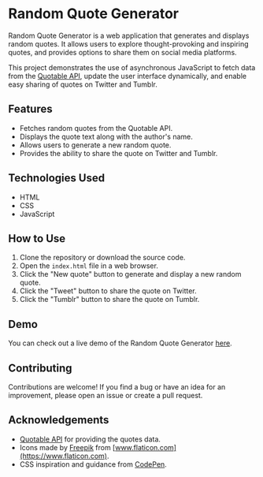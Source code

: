 # Random Quote Generator

Random Quote Generator is a web application that generates and displays random quotes. It allows users to explore thought-provoking and inspiring quotes, and provides options to share them on social media platforms.

This project demonstrates the use of asynchronous JavaScript to fetch data from the [Quotable API](https://github.com/lukePeavey/quotable), update the user interface dynamically, and enable easy sharing of quotes on Twitter and Tumblr.

## Features

- Fetches random quotes from the Quotable API.
- Displays the quote text along with the author's name.
- Allows users to generate a new random quote.
- Provides the ability to share the quote on Twitter and Tumblr.

## Technologies Used

- HTML
- CSS
- JavaScript

## How to Use

1. Clone the repository or download the source code.
2. Open the `index.html` file in a web browser.
3. Click the "New quote" button to generate and display a new random quote.
4. Click the "Tweet" button to share the quote on Twitter.
5. Click the "Tumblr" button to share the quote on Tumblr.

## Demo

You can check out a live demo of the Random Quote Generator [here](https://dnyaneshwariwalde.github.io/Random-Quote-Generator/).


## Contributing

Contributions are welcome! If you find a bug or have an idea for an improvement, please open an issue or create a pull request.

## Acknowledgements

- [Quotable API](https://github.com/lukePeavey/quotable) for providing the quotes data.
- Icons made by [Freepik](https://www.freepik.com) from [www.flaticon.com](https://www.flaticon.com).
- CSS inspiration and guidance from [CodePen](https://codepen.io).
